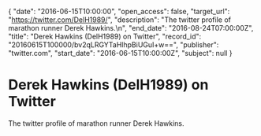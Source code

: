 {
  "date": "2016-06-15T10:00:00", 
  "open_access": false, 
  "target_url": "https://twitter.com/DelH1989/", 
  "description": "The twitter profile of marathon runner Derek Hawkins.\n", 
  "end_date": "2016-08-24T07:00:00Z", 
  "title": "Derek Hawkins (DelH1989) on Twitter", 
  "record_id": "20160615T100000/bv2qLRGYTaHlhpBiUGuI+w==", 
  "publisher": "twitter.com", 
  "start_date": "2016-06-15T10:00:00Z", 
  "subject": null
}

# Derek Hawkins (DelH1989) on Twitter

The twitter profile of marathon runner Derek Hawkins.
